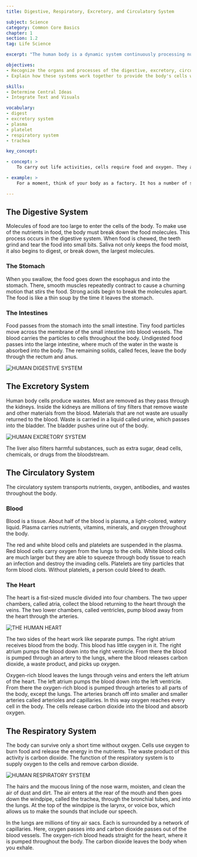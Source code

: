 ```yaml
---
title: Digestive, Respiratory, Excretory, and Circulatory System

subject: Science
category: Common Core Basics
chapter: 1
section: 1.2
tag: Life Science

excerpt: "The human body is a dynamic system continuously processing nutrients, wastes, and gases. This lesson identifies the organs and processes involved in digestion, respiration, excretion, and circulation."

objectives:
- Recognize the organs and processes of the digestive, excretory, circulatory, and respiratory systems
- Explain how these systems work together to provide the body's cells with energy and remove cellular wastes

skills:
- Determine Central Ideas
- Integrate Text and Visuals

vocabulary:
- digest
- excretory system
- plasma
- platelet
- respiratory system
- trachea

key_concept:

- concept: >
    To carry out life activities, cells require food and oxygen. They also produce wastes. Each system plays a role in delivering the materials that cells need and carrying away wastes they make.

- example: >
    For a moment, think of your body as a factory. It hos a number of systems operating simultaneously, all to keep you functioning properly. Systems toke in row products, change them into forms your body con use, and get rid of wastes. Working together, your digestive, respiratory, excretory, and circulatory systems keep you functioning like a well-oiled machine.

---
```


## The Digestive System

Molecules of food are too large to enter the cells of the body. To make use of the nutrients in food, the body must break down the food molecules. This process occurs in the digestive system. When food is chewed, the teeth grind and tear the food into small bits. Saliva not only keeps the food moist, it also begins to digest, or break down, the largest molecules.

### The Stomach

When you swallow, the food goes down the esophagus and into the stomach. There, smooth muscles repeatedly contract to cause a churning motion that stirs the food. Strong acids begin to break the molecules apart. The food is like a thin soup by the time it leaves the stomach.

### The Intestines

Food passes from the stomach into the small intestine. Tiny food particles move across the membrane of the small intestine into blood vessels. The blood carries the particles to cells throughout the body. Undigested food passes into the large intestine, where much of the water in the waste is absorbed into the body. The remaining solids, called feces, leave the body through the rectum and anus.

![HUMAN DIGESTIVE SYSTEM]()

## The Excretory System

Human body cells produce wastes. Most are removed as they pass through the kidneys. Inside the kidneys are millions of tiny filters that remove waste and other materials from the blood. Materials that are not waste are usually returned to the blood. Waste is carried in a liquid called urine, which passes into the bladder. The bladder pushes urine out of the body.

![HUMAN EXCRETORY SYSTEM]()

The liver also filters harmful substances, such as extra sugar, dead cells, chemicals, or drugs from the bloodstream.

## The Circulatory System

The circulatory system transports nutrients, oxygen, antibodies, and wastes throughout the body.

### Blood

Blood is a tissue. About half of the blood is plasma, a light-colored, watery liquid. Plasma carries nutrients, vitamins, minerals, and oxygen throughout the body.

The red and white blood cells and platelets are suspended in the plasma. Red blood cells carry oxygen from the lungs to the cells. White blood cells are much larger but they are able to squeeze through body tissue to reach an infection and destroy the invading cells. Platelets are tiny particles that form blood clots. Without platelets, a person could bleed to death.

### The Heart

The heart is a fist-sized muscle divided into four chambers. The two upper chambers, called atria, collect the blood returning to the heart through the veins. The two lower chambers, called ventricles, pump blood away from the heart through the arteries.

![THE HUMAN HEART]()

The two sides of the heart work like separate pumps. The right atrium receives blood from the body. This blood has little oxygen in it. The right atrium pumps the blood down into the right ventricle. From there the blood is pumped through an artery to the lungs, where the blood releases carbon dioxide, a waste product, and picks up oxygen.

Oxygen-rich blood leaves the lungs through veins and enters the left atrium of the heart. The left atrium pumps the blood down into the left ventricle. From there the oxygen-rich blood is pumped through arteries to all parts of the body, except the lungs. The arteries branch off into smaller and smaller arteries called arterioles and capillaries. In this way oxygen reaches every cell in the body. The cells release carbon dioxide into the blood and absorb oxygen.

## The Respiratory System

The body can survive only a short time without oxygen. Cells use oxygen to burn food and release the energy in the nutrients. The waste product of this activity is carbon dioxide. The function of the respiratory system is to supply oxygen to the cells and remove carbon dioxide.

![HUMAN RESPIRATORY SYSTEM]()

The hairs and the mucous lining of the nose warm, moisten, and clean the air of dust and dirt. The air enters at the rear of the mouth and then goes down the windpipe, called the trachea, through the bronchial tubes, and into the lungs. At the top of the windpipe is the larynx, or voice box, which allows us to make the sounds that include our speech.

In the lungs are millions of tiny air sacs. Each is surrounded by a network of capillaries. Here, oxygen passes into and carbon dioxide passes out of the blood vessels. The oxygen-rich blood heads straight for the heart, where it is pumped throughout the body. The carbon dioxide leaves the body when you exhale.